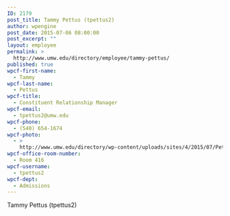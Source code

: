 ```yaml
---
ID: 2179
post_title: Tammy Pettus (tpettus2)
author: wpengine
post_date: 2015-07-06 08:00:00
post_excerpt: ""
layout: employee
permalink: >
  http://www.umw.edu/directory/employee/tammy-pettus/
published: true
wpcf-first-name:
  - Tammy
wpcf-last-name:
  - Pettus
wpcf-title:
  - Constituent Relationship Manager
wpcf-email:
  - tpettus2@umw.edu
wpcf-phone:
  - (540) 654-1674
wpcf-photo:
  - >
    http://www.umw.edu/directory/wp-content/uploads/sites/4/2015/07/Pettus-Tammy13.jpg
wpcf-office-room-number:
  - Room 416
wpcf-username:
  - tpettus2
wpcf-dept:
  - Admissions
---
```

Tammy Pettus (tpettus2)